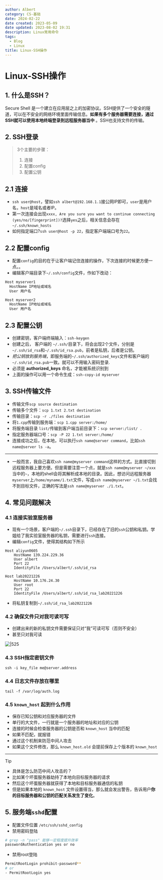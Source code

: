 ```yaml
---
author: Albert
category: CS-基础
date: 2024-02-22
date created: 2023-05-09
date updated: 2023-08-02 19:31
description: Linux常用命令
tags:
  - Blog
  - Linux
title: Linux-SSH操作
---
```


# Linux-SSH操作

## 1. 什么是SSH？

Secure Shell 是一个建立在应用层之上的加密协议。SSH提供了一个安全的隧道，可以在不安全的网络环境里面传输信息。**如果有多个服务器需要连接，通过SSH就可以使用本地终端登录到远程服务器当中** 。SSH也支持文件的传输。

## 2. SSH登录

> 3个主要的步骤：
>
> 1. 连接
> 2. 配置config
> 3. 配置公钥

## 2.1 连接

- `ssh user@host`，譬如`ssh albert@192.168.1.1`接公网IP即可，`user`是用户名，`host`是域名或者IP。
- 第一次连接会出现`xxxx, Are you sure you want to continue connecting (yes/no/[fingerprint])?`选择`yes`之后，相关信息会存在`~/.ssh/known_hosts`
- 如何指定端口?`ssh user@host -p 22`，指定客户端端口号为`22`。

## 2.2 配置config

- 配置`config`的目的在于让客户端记住连接的操作，下次连接的时候更方便一点。。
- 编辑客户端目录下`~/.ssh/config`文件，作如下改动：

```bash
Host myserver1
  HostName IP地址或域名
  User 用户名

Host myserver2
  HostName IP地址或域名
  User 用户名
```

## 2.3 配置公钥

- 创建密钥，客户端终端输入：`ssh-keygen`
- 创建之后， 客户端的 `~/.ssh/`目录下，将会出现2个文件，分别是 `~/.ssh/id_rsa`和`~/.ssh/id_rsa.pub`，前者是私钥，后者是公钥。
- _把公钥放到服务端_，即服务端的`~/.ssh/authorized_keys`文件和客户端的`~/.ssh/id_rsa.pub`一致。就可以不用输入密码登录.
- 必须是 **authorized_keys** 命名，才能被系统识别到
- 上面的操作可以用一个命令生成：`ssh-copy-id myserver`

## 3. SSH传输文件

- 传输文件`scp source destination`
- 传输多个文件：`scp 1.txt 2.txt destination`
- 传输目录：`scp -r ./files destination`
- 将`1.cpp`传输到服务端：`scp 1.cpp server:/home/`
- 将服务端目录 `list/`传输到客户端当前目录下：`scp server:/list/ .`
- 指定服务器端口号：`scp -P 22 1.txt server:/home/`
- 连接成功之后，在本地，可以执行`ssh name@server command`，比如`ssh name@server ls -a`。

---

- 一般而言，我自己喜欢`ssh name@myserver command`这样的方式。比直接切到远程服务器上要方便。但是需要注意一个点，就是`ssh name@myserver ~/xxx`当中的`~`，本地的shell会将其解析成本地的目录。因此，想访问远程服务器`myserver`上`/home/myname/1.txt`文件，写成`ssh name@myserver ~/1.txt`会找不到目标文件，正确的写法是`ssh name@myserver ./1.txt`。

## 4. 常见问题解决

### 4.1 连接实验室服务器

- 现有一个场景，客户端的`~/.ssh`目录下，已经存在了旧的`ssh`公钥和私钥。学姐给了我实验室服务器的私钥，需要进行`ssh`连接。
- 编辑`config`文件，使得其结构如下所示

```shell
Host aliyun0605
    HostName 139.224.229.36
    User albert
    Port 22
    IdentityFile /Users/albert/.ssh/id_rsa

Host lab20221226
    HostName 10.176.24.30
    User root
    Port 22
    IdentityFile /Users/albert/.ssh/id_rsa_lab20221226
```

- 将私钥复制到`~/.ssh/id_rsa_lab20221226`

### 4.2 确保文件只对我可读可写

- 创建出来的新的私钥文件需要保证只对“我”可读可写（否则不安全）
- 甚至只对我可读

![|525](https://img-20221128.oss-cn-shanghai.aliyuncs.com/img-2022-11/20221226192707.png)

### 4.3 SSH指定密钥文件

```shell
ssh -i key_file me@server.address
```

### 4.4 日志文件存放在哪里

```shell
tail -f /var/log/auth.log
```

### 4.5 `known_host` 起到什么作用

- 保存已知公钥和对应服务器的文件
- 单行的大文件，一行就是一个服务器的地址和对应的公钥
- 连接的时候会检查服务器的公钥是否和 `known_host` 当中的匹配
- 如果不匹配，就报错
- 通过这个机制来防范中间人攻击
- 如果这个文件修改，那么 `known_host.old` 会提前保存上个版本的 `known_host`

---

> [!tip]
>
> - 具体是怎么防范中间人攻击的？
> - 比如某个坏蛋服务器劫持了本地向目标服务器的请求
> - 然后这个坏蛋服务器就获得了本地和目标服务器通信的私钥
> - 但是如果本地的 `known_host` 文件设置得当，那么就会发出警告，告诉用户**你的目标服务器和公钥的匹配关系发生了变化**。

## 5. 服务端`sshd`配置

- 配置文件位置 `/etc/ssh/sshd_config`
- 禁用密码登陆

```sh
# grep -n "pass" 能够一定程度提升效率
passwordAuthentication yes or no
```

- 禁用root登陆

```sh
PermitRootLogin prohibit-password**
# or
- PermitRootLogin yes
```
